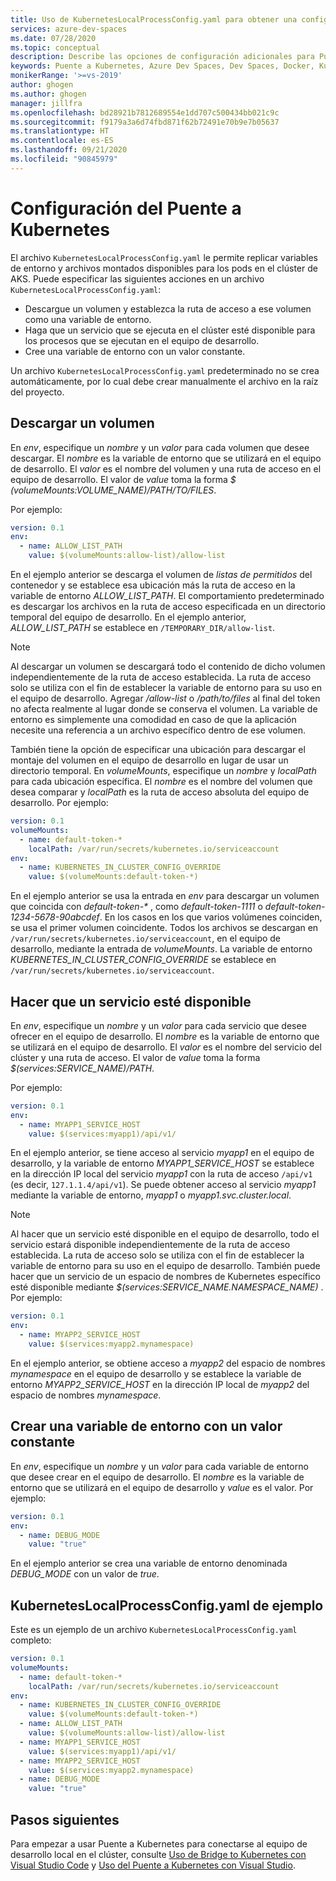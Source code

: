 ```yaml
---
title: Uso de KubernetesLocalProcessConfig.yaml para obtener una configuración adicional con Puente a Kubernetes
services: azure-dev-spaces
ms.date: 07/28/2020
ms.topic: conceptual
description: Describe las opciones de configuración adicionales para Puente a Kubernetes mediante KubernetesLocalProcessConfig.yaml.
keywords: Puente a Kubernetes, Azure Dev Spaces, Dev Spaces, Docker, Kubernetes, Azure, AKS, Azure Kubernetes Service, contenedores
monikerRange: '>=vs-2019'
author: ghogen
ms.author: ghogen
manager: jillfra
ms.openlocfilehash: bd28921b7812689554e1dd707c500434bb021c9c
ms.sourcegitcommit: f9179a3a6d74fbd871f62b72491e70b9e7b05637
ms.translationtype: HT
ms.contentlocale: es-ES
ms.lasthandoff: 09/21/2020
ms.locfileid: "90845979"
---
```

# <a name="configure-bridge-to-kubernetes"></a>Configuración del Puente a Kubernetes

El archivo `KubernetesLocalProcessConfig.yaml` le permite replicar variables de entorno y archivos montados disponibles para los pods en el clúster de AKS. Puede especificar las siguientes acciones en un archivo `KubernetesLocalProcessConfig.yaml`:

* Descargue un volumen y establezca la ruta de acceso a ese volumen como una variable de entorno.
* Haga que un servicio que se ejecuta en el clúster esté disponible para los procesos que se ejecutan en el equipo de desarrollo.
* Cree una variable de entorno con un valor constante.

Un archivo `KubernetesLocalProcessConfig.yaml` predeterminado no se crea automáticamente, por lo cual debe crear manualmente el archivo en la raíz del proyecto.

## <a name="download-a-volume"></a>Descargar un volumen

En *env*, especifique un *nombre* y un *valor* para cada volumen que desee descargar. El *nombre* es la variable de entorno que se utilizará en el equipo de desarrollo. El *valor* es el nombre del volumen y una ruta de acceso en el equipo de desarrollo. El valor de *value* toma la forma *$ (volumeMounts:VOLUME_NAME)/PATH/TO/FILES*.

Por ejemplo:

```yaml
version: 0.1
env:
  - name: ALLOW_LIST_PATH
    value: $(volumeMounts:allow-list)/allow-list
```

En el ejemplo anterior se descarga el volumen de *listas de permitidos* del contenedor y se establece esa ubicación más la ruta de acceso en la variable de entorno *ALLOW_LIST_PATH*. El comportamiento predeterminado es descargar los archivos en la ruta de acceso especificada en un directorio temporal del equipo de desarrollo. En el ejemplo anterior, *ALLOW_LIST_PATH* se establece en `/TEMPORARY_DIR/allow-list`. 

> [!NOTE]
> Al descargar un volumen se descargará todo el contenido de dicho volumen independientemente de la ruta de acceso establecida. La ruta de acceso solo se utiliza con el fin de establecer la variable de entorno para su uso en el equipo de desarrollo. Agregar */allow-list* o */path/to/files* al final del token no afecta realmente al lugar donde se conserva el volumen. La variable de entorno es simplemente una comodidad en caso de que la aplicación necesite una referencia a un archivo específico dentro de ese volumen.

También tiene la opción de especificar una ubicación para descargar el montaje del volumen en el equipo de desarrollo en lugar de usar un directorio temporal. En *volumeMounts*, especifique un *nombre* y *localPath* para cada ubicación específica. El *nombre* es el nombre del volumen que desea comparar y *localPath* es la ruta de acceso absoluta del equipo de desarrollo. Por ejemplo:

```yaml
version: 0.1
volumeMounts:
  - name: default-token-*
    localPath: /var/run/secrets/kubernetes.io/serviceaccount
env:
  - name: KUBERNETES_IN_CLUSTER_CONFIG_OVERRIDE
    value: $(volumeMounts:default-token-*)
```

En el ejemplo anterior se usa la entrada en *env* para descargar un volumen que coincida con *default-token-\** , como *default-token-1111* o *default-token-1234-5678-90abcdef*. En los casos en los que varios volúmenes coinciden, se usa el primer volumen coincidente. Todos los archivos se descargan en `/var/run/secrets/kubernetes.io/serviceaccount`, en el equipo de desarrollo, mediante la entrada de *volumeMounts*. La variable de entorno *KUBERNETES_IN_CLUSTER_CONFIG_OVERRIDE* se establece en `/var/run/secrets/kubernetes.io/serviceaccount`.

## <a name="make-a-service-available"></a>Hacer que un servicio esté disponible

En *env*, especifique un *nombre* y un *valor* para cada servicio que desee ofrecer en el equipo de desarrollo. El *nombre* es la variable de entorno que se utilizará en el equipo de desarrollo. El *valor* es el nombre del servicio del clúster y una ruta de acceso. El valor de *value* toma la forma *$(services:SERVICE_NAME)/PATH*.

Por ejemplo:

```yaml
version: 0.1
env:
  - name: MYAPP1_SERVICE_HOST
    value: $(services:myapp1)/api/v1/
```

En el ejemplo anterior, se tiene acceso al servicio *myapp1* en el equipo de desarrollo, y la variable de entorno *MYAPP1_SERVICE_HOST* se establece en la dirección IP local del servicio *myapp1* con la ruta de acceso `/api/v1` (es decir, `127.1.1.4/api/v1`). Se puede obtener acceso al servicio *myapp1* mediante la variable de entorno, *myapp1* o *myapp1.svc.cluster.local*.

> [!NOTE]
> Al hacer que un servicio esté disponible en el equipo de desarrollo, todo el servicio estará disponible independientemente de la ruta de acceso establecida. La ruta de acceso solo se utiliza con el fin de establecer la variable de entorno para su uso en el equipo de desarrollo.
También puede hacer que un servicio de un espacio de nombres de Kubernetes específico esté disponible mediante *$(services:SERVICE_NAME.NAMESPACE_NAME)* . Por ejemplo:

```yaml
version: 0.1
env:
  - name: MYAPP2_SERVICE_HOST
    value: $(services:myapp2.mynamespace)
```

En el ejemplo anterior, se obtiene acceso a *myapp2* del espacio de nombres *mynamespace* en el equipo de desarrollo y se establece la variable de entorno *MYAPP2_SERVICE_HOST* en la dirección IP local de *myapp2* del espacio de nombres *mynamespace*.

## <a name="create-an-environment-variable-with-a-constant-value"></a>Crear una variable de entorno con un valor constante

En *env*, especifique un *nombre* y un *valor* para cada variable de entorno que desee crear en el equipo de desarrollo. El *nombre* es la variable de entorno que se utilizará en el equipo de desarrollo y *value* es el valor. Por ejemplo:

```yaml
version: 0.1
env:
  - name: DEBUG_MODE
    value: "true"
```

En el ejemplo anterior se crea una variable de entorno denominada *DEBUG_MODE* con un valor de *true*.

## <a name="example-kuberneteslocalprocessconfigyaml"></a>KubernetesLocalProcessConfig.yaml de ejemplo

Este es un ejemplo de un archivo `KubernetesLocalProcessConfig.yaml` completo:

```yaml
version: 0.1
volumeMounts:
  - name: default-token-*
    localPath: /var/run/secrets/kubernetes.io/serviceaccount
env:
  - name: KUBERNETES_IN_CLUSTER_CONFIG_OVERRIDE
    value: $(volumeMounts:default-token-*)
  - name: ALLOW_LIST_PATH
    value: $(volumeMounts:allow-list)/allow-list
  - name: MYAPP1_SERVICE_HOST
    value: $(services:myapp1)/api/v1/
  - name: MYAPP2_SERVICE_HOST
    value: $(services:myapp2.mynamespace)
  - name: DEBUG_MODE 
    value: "true"
```

## <a name="next-steps"></a>Pasos siguientes

Para empezar a usar Puente a Kubernetes para conectarse al equipo de desarrollo local en el clúster, consulte [Uso de Bridge to Kubernetes con Visual Studio Code][bridge-to-kubernetes-vs-code] y [Uso del Puente a Kubernetes con Visual Studio][bridge-to-kubernetes-vs].

[bridge-to-kubernetes-vs-code]: https://code.visualstudio.com/docs/containers/bridge-to-kubernetes
[bridge-to-kubernetes-vs]: bridge-to-kubernetes.md
